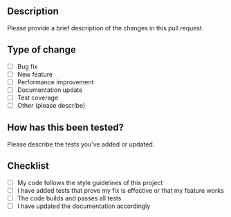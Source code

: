 ## Description
Please provide a brief description of the changes in this pull request.

## Type of change
- [ ] Bug fix
- [ ] New feature
- [ ] Performance improvement
- [ ] Documentation update
- [ ] Test coverage
- [ ] Other (please describe)

## How has this been tested?
Please describe the tests you've added or updated.

## Checklist
- [ ] My code follows the style guidelines of this project
- [ ] I have added tests that prove my fix is effective or that my feature works
- [ ] The code builds and passes all tests
- [ ] I have updated the documentation accordingly
